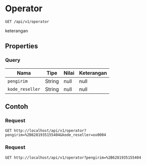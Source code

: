 # Operator
```http
GET /api/v1/operator
```
keterangan
## Properties
### Query
Nama | Tipe | Nilai | Keterangan
--- | --- | --- | ---
<code>pengirim</code> | String | null | null
<code>kode_reseller</code> | String | null | null

## Contoh

### Request
```http
GET http://localhost/api/v1/operator?pengirim=%2B6281935155404&kode_reseller=ox0004
```

### Request
```http
GET http://localhost/api/v1/operator?pengirim=%2B6281935155404
```
